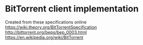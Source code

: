 # BitTorrent client implementation
Created from these specifications online  
https://wiki.theory.org/BitTorrentSpecification  
http://bittorrent.org/beps/bep_0003.html  
https://en.wikipedia.org/wiki/BitTorrent  
